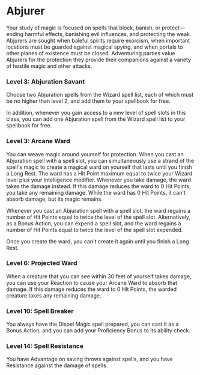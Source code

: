 # Abjurer
 
Your study of magic is focused on spells that block, banish, or protect—ending harmful effects, banishing evil influences, and protecting the weak. Abjurers are sought when baleful spirits require exorcism, when important locations must be guarded against magical spying, and when portals to other planes of existence must be closed. Adventuring parties value Abjurers for the protection they provide their companions against a variety of hostile magic and other attacks.

### Level 3: Abjuration Savant

Choose two Abjuration spells from the Wizard spell list, each of which must be no higher than level 2, and add them to your spellbook for free.

In addition, whenever you gain access to a new level of spell slots in this class, you can add one Abjuration spell from the Wizard spell list to your spellbook for free.

### Level 3: Arcane Ward

You can weave magic around yourself for protection. When you cast an Abjuration spell with a spell slot, you can simultaneously use a strand of the spell's magic to create a magical ward on yourself that lasts until you finish a Long Rest. The ward has a Hit Point maximum equal to twice your Wizard level plus your Intelligence modifier. Whenever you take damage, the ward takes the damage instead. If this damage reduces the ward to 0 Hit Points, you take any remaining damage. While the ward has 0 Hit Points, it can't absorb damage, but its magic remains.

Whenever you cast an Abjuration spell with a spell slot, the ward regains a number of Hit Points equal to twice the level of the spell slot. Alternatively, as a Bonus Action, you can expend a spell slot, and the ward regains a number of Hit Points equal to twice the level of the spell slot expended.

Once you create the ward, you can't create it again until you finish a Long Rest.
 
### Level 6: Projected Ward

When a creature that you can see within 30 feet of yourself takes damage, you can use your Reaction to cause your Arcane Ward to absorb that damage. If this damage reduces the ward to 0 Hit Points, the warded creature takes any remaining damage.

### Level 10: Spell Breaker

You always have the Dispel Magic spell prepared, you can cast it as a Bonus Action, and you can add your Proficiency Bonus to its ability check.

### Level 14: Spell Resistance

You have Advantage on saving throws against spells, and you have Resistance against the damage of spells.
